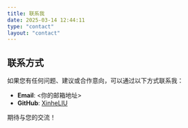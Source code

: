 ```yaml
---
title: 联系我
date: 2025-03-14 12:44:11
type: "contact"
layout: "contact"
---
```


## 联系方式

如果您有任何问题、建议或合作意向，可以通过以下方式联系我：

- **Email**: <你的邮箱地址>
- **GitHub**: [XinheLIU](https://github.com/XinheLIU)

期待与您的交流！
